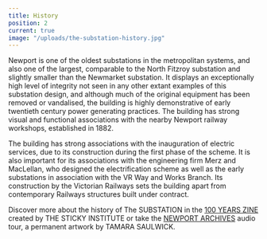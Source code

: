 ```yaml
---
title: History
position: 2
current: true
image: "/uploads/the-substation-history.jpg"
---
```


Newport is one of the oldest substations in the metropolitan systems, and also one of the largest, comparable to the North Fitzroy substation and slightly smaller than the Newmarket substation. It displays an exceptionally high level of integrity not seen in any other extant examples of this substation design, and although much of the original equipment has been removed or vandalised, the building is highly demonstrative of early twentieth century power generating practices. The building has strong visual and functional associations with the nearby Newport railway workshops, established in 1882.

The building has strong associations with the inauguration of electric services, due to its construction during the first phase of the scheme. It is also important for its associations with the engineering firm Merz and MacLellan, who designed the electrification scheme as well as the early substations in association with the VR Way and Works Branch. Its construction by the Victorian Railways sets the building apart from contemporary Railways structures built under contract.

Discover more about the history of The SUBSTATION in the [100 YEARS ZINE](https://thesubstation.org.au/archive/100-years-zine/) created by THE STICKY INSTITUTE or take the [NEWPORT ARCHIVES](https://thesubstation.org.au/whats-on/newport-archives/) audio tour, a permanent artwork by TAMARA SAULWICK.
